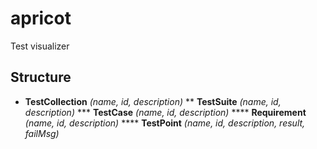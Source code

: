 apricot
=======

Test visualizer

## Structure
* **TestCollection** _(name, id, description)_
** **TestSuite** _(name, id, description)_
*** **TestCase** _(name, id, description)_
**** **Requirement** _(name, id, description)_
**** **TestPoint** _(name, id, description, result, failMsg)_

